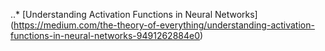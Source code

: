 ..* [Understanding Activation Functions in Neural Networks] (https://medium.com/the-theory-of-everything/understanding-activation-functions-in-neural-networks-9491262884e0)

